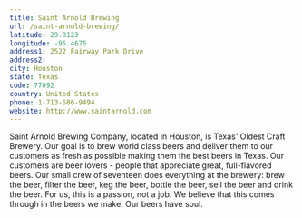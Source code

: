 ```yaml
---
title: Saint Arnold Brewing
url: /saint-arnold-brewing/
latitude: 29.8123
longitude: -95.4675
address1: 2522 Fairway Park Drive
address2: 
city: Houston
state: Texas
code: 77092
country: United States
phone: 1-713-686-9494
website: http://www.saintarnold.com
---
```

Saint Arnold Brewing Company, located in Houston, is Texas' Oldest Craft Brewery. Our goal is to brew world class beers and deliver them to our customers as fresh as possible making them the best beers in Texas. Our customers are beer lovers - people that appreciate great, full-flavored beers.  Our small crew of seventeen does everything at the brewery: brew the beer, filter the beer, keg the beer, bottle the beer, sell the beer and drink the beer. For us, this is a passion, not a job. We believe that this comes through in the beers we make. Our beers have soul.  
